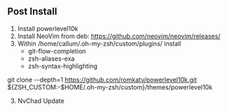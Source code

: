 ## Post Install

1. Install powerlevel10k
2. Install NeoVim from deb: https://github.com/neovim/neovim/releases/
3. Within /home/callum/.oh-my-zsh/custom/plugins/ install 
   - git-flow-completion
   - zsh-aliases-exa
   - zsh-syntax-highlighting

git clone --depth=1 https://github.com/romkatv/powerlevel10k.git ${ZSH_CUSTOM:-$HOME/.oh-my-zsh/custom}/themes/powerlevel10k

3. NvChad Update
